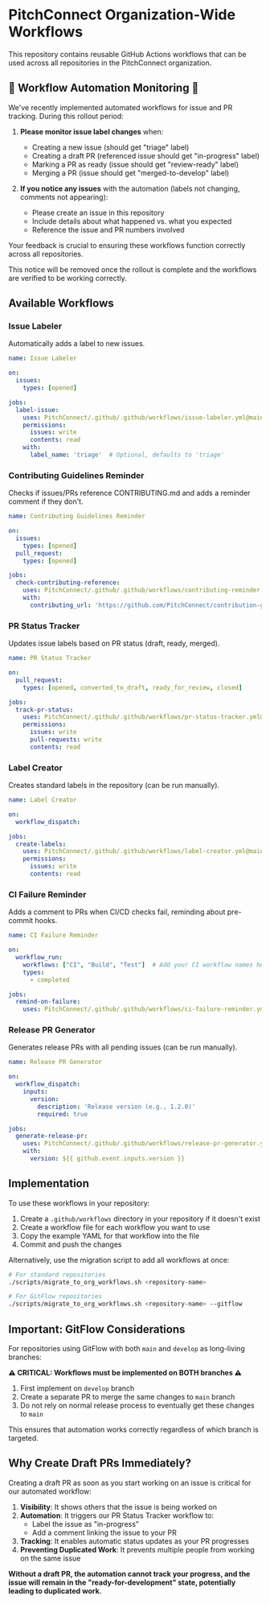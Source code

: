 # PitchConnect Organization-Wide Workflows

This repository contains reusable GitHub Actions workflows that can be used across all repositories in the PitchConnect organization.

## 🚧 Workflow Automation Monitoring 🚧

We've recently implemented automated workflows for issue and PR tracking. During this rollout period:

1. **Please monitor issue label changes** when:
   - Creating a new issue (should get "triage" label)
   - Creating a draft PR (referenced issue should get "in-progress" label)
   - Marking a PR as ready (issue should get "review-ready" label)
   - Merging a PR (issue should get "merged-to-develop" label)

2. **If you notice any issues** with the automation (labels not changing, comments not appearing):
   - Please create an issue in this repository
   - Include details about what happened vs. what you expected
   - Reference the issue and PR numbers involved

Your feedback is crucial to ensuring these workflows function correctly across all repositories.

This notice will be removed once the rollout is complete and the workflows are verified to be working correctly.

## Available Workflows

### Issue Labeler

Automatically adds a label to new issues.

```yaml
name: Issue Labeler

on:
  issues:
    types: [opened]

jobs:
  label-issue:
    uses: PitchConnect/.github/.github/workflows/issue-labeler.yml@main
    permissions:
      issues: write
      contents: read
    with:
      label_name: 'triage'  # Optional, defaults to 'triage'
```

### Contributing Guidelines Reminder

Checks if issues/PRs reference CONTRIBUTING.md and adds a reminder comment if they don't.

```yaml
name: Contributing Guidelines Reminder

on:
  issues:
    types: [opened]
  pull_request:
    types: [opened]

jobs:
  check-contributing-reference:
    uses: PitchConnect/.github/.github/workflows/contributing-reminder.yml@main
    with:
      contributing_url: 'https://github.com/PitchConnect/contribution-guidelines/blob/main/CONTRIBUTING.md'  # Optional
```

### PR Status Tracker

Updates issue labels based on PR status (draft, ready, merged).

```yaml
name: PR Status Tracker

on:
  pull_request:
    types: [opened, converted_to_draft, ready_for_review, closed]

jobs:
  track-pr-status:
    uses: PitchConnect/.github/.github/workflows/pr-status-tracker.yml@main
    permissions:
      issues: write
      pull-requests: write
      contents: read
```

### Label Creator

Creates standard labels in the repository (can be run manually).

```yaml
name: Label Creator

on:
  workflow_dispatch:

jobs:
  create-labels:
    uses: PitchConnect/.github/.github/workflows/label-creator.yml@main
    permissions:
      issues: write
      contents: read
```

### CI Failure Reminder

Adds a comment to PRs when CI/CD checks fail, reminding about pre-commit hooks.

```yaml
name: CI Failure Reminder

on:
  workflow_run:
    workflows: ["CI", "Build", "Test"]  # Add your CI workflow names here
    types:
      - completed

jobs:
  remind-on-failure:
    uses: PitchConnect/.github/.github/workflows/ci-failure-reminder.yml@main
```

### Release PR Generator

Generates release PRs with all pending issues (can be run manually).

```yaml
name: Release PR Generator

on:
  workflow_dispatch:
    inputs:
      version:
        description: 'Release version (e.g., 1.2.0)'
        required: true

jobs:
  generate-release-pr:
    uses: PitchConnect/.github/.github/workflows/release-pr-generator.yml@main
    with:
      version: ${{ github.event.inputs.version }}
```

## Implementation

To use these workflows in your repository:

1. Create a `.github/workflows` directory in your repository if it doesn't exist
2. Create a workflow file for each workflow you want to use
3. Copy the example YAML for that workflow into the file
4. Commit and push the changes

Alternatively, use the migration script to add all workflows at once:

```bash
# For standard repositories
./scripts/migrate_to_org_workflows.sh <repository-name>

# For GitFlow repositories
./scripts/migrate_to_org_workflows.sh <repository-name> --gitflow
```

## Important: GitFlow Considerations

For repositories using GitFlow with both `main` and `develop` as long-living branches:

**⚠️ CRITICAL: Workflows must be implemented on BOTH branches ⚠️**

1. First implement on `develop` branch
2. Create a separate PR to merge the same changes to `main` branch
3. Do not rely on normal release process to eventually get these changes to `main`

This ensures that automation works correctly regardless of which branch is targeted.

## Why Create Draft PRs Immediately?

Creating a draft PR as soon as you start working on an issue is critical for our automated workflow:

1. **Visibility**: It shows others that the issue is being worked on
2. **Automation**: It triggers our PR Status Tracker workflow to:
   - Label the issue as "in-progress"
   - Add a comment linking the issue to your PR
3. **Tracking**: It enables automatic status updates as your PR progresses
4. **Preventing Duplicated Work**: It prevents multiple people from working on the same issue

**Without a draft PR, the automation cannot track your progress, and the issue will remain in the "ready-for-development" state, potentially leading to duplicated work.**
